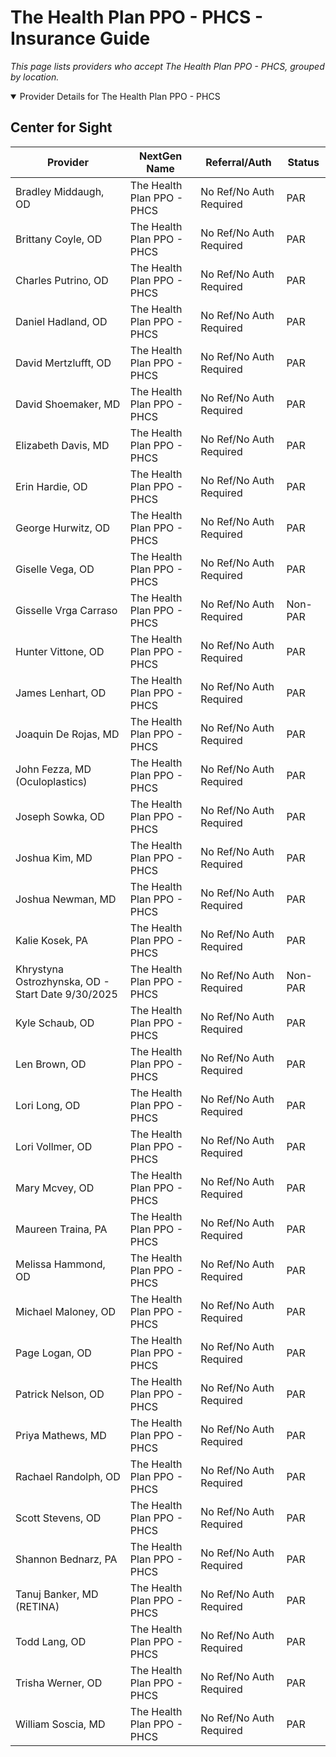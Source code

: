 # The Health Plan PPO - PHCS - Insurance Guide

*This page lists providers who accept The Health Plan PPO - PHCS, grouped by location.*

<details open><summary>Provider Details for The Health Plan PPO - PHCS</summary>

## Center for Sight

| Provider | NextGen Name | Referral/Auth | Status |
|----------|-------------|--------------|--------|
| Bradley Middaugh, OD | The Health Plan PPO - PHCS | No Ref/No Auth Required | PAR |
| Brittany Coyle, OD | The Health Plan PPO - PHCS | No Ref/No Auth Required | PAR |
| Charles Putrino, OD | The Health Plan PPO - PHCS | No Ref/No Auth Required | PAR |
| Daniel Hadland, OD | The Health Plan PPO - PHCS | No Ref/No Auth Required | PAR |
| David Mertzlufft, OD | The Health Plan PPO - PHCS | No Ref/No Auth Required | PAR |
| David Shoemaker, MD | The Health Plan PPO - PHCS | No Ref/No Auth Required | PAR |
| Elizabeth Davis, MD | The Health Plan PPO - PHCS | No Ref/No Auth Required | PAR |
| Erin Hardie, OD | The Health Plan PPO - PHCS | No Ref/No Auth Required | PAR |
| George Hurwitz, OD | The Health Plan PPO - PHCS | No Ref/No Auth Required | PAR |
| Giselle Vega, OD | The Health Plan PPO - PHCS | No Ref/No Auth Required | PAR |
| Gisselle Vrga Carraso | The Health Plan PPO - PHCS | No Ref/No Auth Required | Non-PAR |
| Hunter Vittone, OD | The Health Plan PPO - PHCS | No Ref/No Auth Required | PAR |
| James Lenhart, OD | The Health Plan PPO - PHCS | No Ref/No Auth Required | PAR |
| Joaquin De Rojas, MD | The Health Plan PPO - PHCS | No Ref/No Auth Required | PAR |
| John Fezza, MD (Oculoplastics) | The Health Plan PPO - PHCS | No Ref/No Auth Required | PAR |
| Joseph Sowka, OD | The Health Plan PPO - PHCS | No Ref/No Auth Required | PAR |
| Joshua Kim, MD | The Health Plan PPO - PHCS | No Ref/No Auth Required | PAR |
| Joshua Newman, MD | The Health Plan PPO - PHCS | No Ref/No Auth Required | PAR |
| Kalie Kosek, PA | The Health Plan PPO - PHCS | No Ref/No Auth Required | PAR |
| Khrystyna Ostrozhynska, OD - Start Date 9/30/2025 | The Health Plan PPO - PHCS | No Ref/No Auth Required | Non-PAR |
| Kyle Schaub, OD | The Health Plan PPO - PHCS | No Ref/No Auth Required | PAR |
| Len Brown, OD | The Health Plan PPO - PHCS | No Ref/No Auth Required | PAR |
| Lori Long, OD | The Health Plan PPO - PHCS | No Ref/No Auth Required | PAR |
| Lori Vollmer, OD | The Health Plan PPO - PHCS | No Ref/No Auth Required | PAR |
| Mary Mcvey, OD | The Health Plan PPO - PHCS | No Ref/No Auth Required | PAR |
| Maureen Traina, PA | The Health Plan PPO - PHCS | No Ref/No Auth Required | PAR |
| Melissa Hammond, OD | The Health Plan PPO - PHCS | No Ref/No Auth Required | PAR |
| Michael Maloney, OD | The Health Plan PPO - PHCS | No Ref/No Auth Required | PAR |
| Page Logan, OD | The Health Plan PPO - PHCS | No Ref/No Auth Required | PAR |
| Patrick Nelson, OD | The Health Plan PPO - PHCS | No Ref/No Auth Required | PAR |
| Priya Mathews, MD | The Health Plan PPO - PHCS | No Ref/No Auth Required | PAR |
| Rachael Randolph, OD | The Health Plan PPO - PHCS | No Ref/No Auth Required | PAR |
| Scott Stevens, OD | The Health Plan PPO - PHCS | No Ref/No Auth Required | PAR |
| Shannon Bednarz, PA | The Health Plan PPO - PHCS | No Ref/No Auth Required | PAR |
| Tanuj Banker, MD (RETINA) | The Health Plan PPO - PHCS | No Ref/No Auth Required | PAR |
| Todd Lang, OD | The Health Plan PPO - PHCS | No Ref/No Auth Required | PAR |
| Trisha Werner, OD | The Health Plan PPO - PHCS | No Ref/No Auth Required | PAR |
| William Soscia, MD | The Health Plan PPO - PHCS | No Ref/No Auth Required | PAR |

</details>

